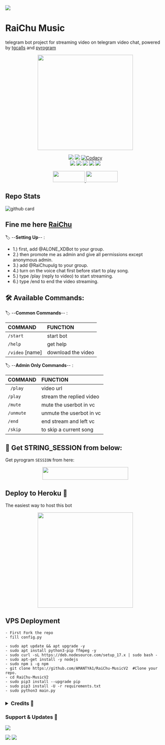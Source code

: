 <img src="https://user-images.githubusercontent.com/73097560/115834477-dbab4500-a447-11eb-908a-139a6edaec5c.gif">
<h1> RaiChu Music </h1>

telegram bot project for streaming video on telegram video chat, powered by [tgcalls](https://github.com/MarshalX/tgcalls) and [pyrogram](https://github.com/pyrogram/pyrogram)

<p align="center"><a href="https://t.me/BotDuniyaXd"><img src="https://telegra.ph/file/29b1910781fb0d6a4869f.jpg" width="300"></a></p>
<p align="center">
    <a href="https://www.python.org/" alt="made-with-python"> <img src="https://img.shields.io/badge/Made%20with-Python-black.svg?style=flat-square&logo=python&logoColor=blue&color=green" /></a>
    <a href="https://github.com/AMANTYA1/RaiChu-MusicV2/graphs/commit-activity" alt="Maintenance"> <img src="https://img.shields.io/badge/Maintained%3F-yes-green.svg?style=flat-square" /></a>
    <a href="https://app.codacy.com/gh/AMANTYA1/RaiChu-MusicV2/dashboard"> <img src="https://img.shields.io/codacy/grade/a723cb464d5a4d25be3152b5d71de82d?color=green&logo=codacy&style=flat-square" alt="Codacy" /></a><br>
    <a href="https://github.com/AMANTYA1/RaiChu-MusicV2"> <img src="https://img.shields.io/github/repo-size/AMANTYA1/Video-call-bot?color=green&logo=github&logoColor=blue&style=flat-square" /></a>
    <a href="https://github.com/AMANTYA1/RaiChu-MusicV2/commits/main"> <img src="https://img.shields.io/github/last-commit/AMANTYA1/RaiChu-MusicV2?color=green&logo=github&logoColor=blue&style=flat-square" /></a>
    <a href="https://github.com/AMANTYA1/RaiChu-MusicV2/issues"> <img src="https://img.shields.io/github/issues/AMANTYA1/RaiChu-MusicV2?color=green&logo=github&logoColor=blue&style=flat-square" /></a>
    <a href="https://github.com/AMANTYA1/RaiChu-MusicV2/network/members"> <img src="https://img.shields.io/github/forks/AMANTYA1/RaiChu-MusicV2?color=green&logo=github&logoColor=blue&style=flat-square" /></a>  
    <a href="https://github.com/AMANTYA1/RaiChu-MusicV2/network/members"> <img src="https://img.shields.io/github/stars/AMANTYA1/RaiChu-MusicV2?color=green&logo=github&logoColor=blue&style=flat-square" /></a>  
</p>


<p align="center">
  <a href="https://github.com/AMANTYA1/RaiChu-MusicV2/fork">
    <img src="https://img.shields.io/github/forks/AMANTYA1/RaiChu-MusicV2?color=dark&label=FORK&logo=github&style=plastic"width="100" height="35"> 
  </a>
  <a href="https://github.com/youtubeslgeekshow/Video-call-bot/stars">
    <img src="https://img.shields.io/github/stars/AMANTYA1/RaiChu-MusicV2?color=dark&label=STARS&logo=github&style=plastic"width="100" height="35">
  </a>
</p>  

## Repo Stats
![github card](https://github-readme-stats.vercel.app/api/pin/?username=AMANTYA1&repo=RaiChu-MusicV2&theme=dark)

## Fine me here  [RaiChu](https://t.me/ALONE_XDBot)

🏷️ --**Setting Up**-- :
- 1.) first, add @ALONE_XDBot to your group.
- 2.) then promote me as admin and give all permissions except anonymous admin.
- 3.) add @RaiChupulg to your group.
- 4.) turn on the voice chat first before start to play song.
- 5.) type /play (reply to video) to start streaming.
- 6.) type /end to end the video streaming.

## 🛠 Available Commands:

🏷️ --**Common Commands**-- :

COMMAND | FUNCTION
:--- | :---
`/start` | start bot
`/help`| get help
`/video` [name] | download the video

🏷️ --**Admin Only Commands**-- :

COMMAND | FUNCTION
:--- | :---
` /play` | video url
`/play`| stream the replied video
`/mute` | mute the userbot in vc
`/unmute` | unmute the userbot in vc
`/end`| end stream and left vc
`/skip`| to skip a current song

## 🍁 Get STRING_SESSION from below:

Get pyrogram `SESSION` from here:


<p align="center"><a href="https://t.me/StringGenRo_bot"><img src="https://img.shields.io/badge/REPLIT-SESSION-yellow?style=plastic&logo=replit&logoColor=red"width="270" height="40" /></a></p>



##  Deploy to Heroku  🤝
The easiest way to host this bot


<p align="center"><a href="https://heroku.com/deploy?template=https://github.com/MADKILLBOY/RaiChu-MusicV2"><img src="https://img.shields.io/badge/HEROKU-DEPLOY-blue?style=plastic&logo=heroku&logoColor=yellow"width="300"heigh="100" /></a></p>


## VPS Deployment
```
- First Fork the repo
- fill config.py

- sudo apt update && apt upgrade -y 
- sudo apt install python3-pip ffmpeg -y
- sudo curl -sL https://deb.nodesource.com/setup_17.x | sudo bash -
- sudo apt-get install -y nodejs
- sudo npm i -g npm
- git clone https://github.com/AMANTYA1/RaiChu-MusicV2  #Clone your repo.
- cd RaiChu-MusicV2
- sudo pip3 install --upgrade pip
- sudo pip3 install -U -r requirements.txt
- sudo python3 main.py
```
 </details> 

 <h3> <details>
  <summary><b>Credits 💖</b></summary>

- [Null Coder](https://github.com/AMANTYA1) for Editing
- [Levina](https://github.com/levina-lab/video-stream) for Codes
- [Team Yukki](https://github.com/TeamYukki/YukkiMusicBot) for Thumbnail
- [Marshal](https://github.com/MarshalX) for [pytgcalls](https://github.com/MarshalX)
- [Dan](https://github.com/delivrance) for [Pyrogram](https://github.com/pyrogram) 
</details> </h3>

### Support & Updates 🌹
<a href="https://t.me/godzilla_chatting"><img src="https://img.shields.io/badge/Join-Group%20Support-blue.svg?style=for-the-badge&logo=Telegram">

</a> <a href="https://t.me/BotDuniyaXd"><img src="https://img.shields.io/badge/Join-Updates%20Channel-blue.svg?style=for-the-badge&logo=Telegram"></a>
<img src="https://user-images.githubusercontent.com/73097560/115834477-dbab4500-a447-11eb-908a-139a6edaec5c.gif">

